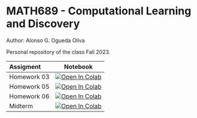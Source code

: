 # MATH689 - Computational Learning and Discovery

Author: Alonso G. Ogueda Oliva

Personal repository of the class Fall 2023.

| Assigment                             | Notebook             |
| :-------------------------------- | :-------------------: |
| Homework 03 | [![Open In Colab](https://colab.research.google.com/assets/colab-badge.svg)](https://colab.research.google.com/github/aoguedao/math689_computational_learning_and_discovery/blob/main/assignments/hw03.ipynb) |
| Homework 05 | [![Open In Colab](https://colab.research.google.com/assets/colab-badge.svg)](https://colab.research.google.com/github/aoguedao/math689_computational_learning_and_discovery/blob/main/assignments/hw05.ipynb) |
| Homework 06 | [![Open In Colab](https://colab.research.google.com/assets/colab-badge.svg)](https://colab.research.google.com/github/aoguedao/math689_computational_learning_and_discovery/blob/main/assignments/hw06.ipynb) |
| Midterm | [![Open In Colab](https://colab.research.google.com/assets/colab-badge.svg)](https://colab.research.google.com/github/aoguedao/math689_computational_learning_and_discovery/blob/main/assignments/midterm.ipynb) |